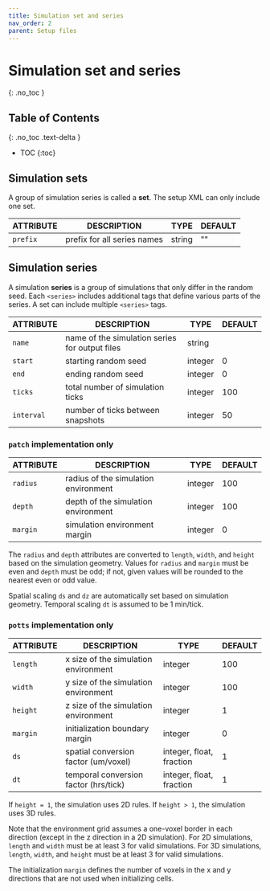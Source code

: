 ```yaml
---
title: Simulation set and series
nav_order: 2
parent: Setup files
---
```


# Simulation set and series
{: .no_toc }

## Table of Contents
{: .no_toc .text-delta }

- TOC
{:toc}

## Simulation sets

A group of simulation series is called a **set**.
The setup XML can only include one set.

| ATTRIBUTE | DESCRIPTION                 | TYPE   | DEFAULT |
| --------- | --------------------------- | ------ | ------- |
| `prefix`  | prefix for all series names | string | ""      |

## Simulation series

A simulation **series** is a group of simulations that only differ in the random seed.
Each `<series>` includes additional tags that define various parts of the series.
A set can include multiple `<series>` tags.

| ATTRIBUTE  | DESCRIPTION                                    | TYPE                     | DEFAULT |
| ---------- | ---------------------------------------------- | ------------------------ | ------- |
| `name`     | name of the simulation series for output files | string                   |         |
| `start`    | starting random seed                           | integer                  | 0       |
| `end`      | ending random seed                             | integer                  | 0       |
| `ticks`    | total number of simulation ticks               | integer                  | 100     |
| `interval` | number of ticks between snapshots              | integer                  | 50      |

### `patch` implementation only

| ATTRIBUTE  | DESCRIPTION                                    | TYPE                     | DEFAULT |
| ---------- | ---------------------------------------------- | ------------------------ | ------- |
| `radius`   | radius of the simulation environment           | integer                  | 100     |
| `depth`    | depth of the simulation environment            | integer                  | 100     |
| `margin`   | simulation environment margin                  | integer                  | 0       |

The `radius` and `depth` attributes are converted to `length`, `width`, and `height` based on the simulation geometry.
Values for `radius` and `margin` must be even and `depth` must be odd; if not, given values will be rounded to the nearest even or odd value.

Spatial scaling `ds` and `dz` are automatically set based on simulation geometry.
Temporal scaling `dt` is assumed to be 1 min/tick.

### `potts` implementation only

| ATTRIBUTE  | DESCRIPTION                                    | TYPE                     | DEFAULT |
| ---------- | ---------------------------------------------- | ------------------------ | ------- |
| `length`   | x size of the simulation environment           | integer                  | 100     |
| `width`    | y size of the simulation environment           | integer                  | 100     |
| `height`   | z size of the simulation environment           | integer                  | 1       |
| `margin`   | initialization boundary margin                 | integer                  | 0       |
| `ds`       | spatial conversion factor (um/voxel)           | integer, float, fraction | 1       |
| `dt`       | temporal conversion factor (hrs/tick)          | integer, float, fraction | 1       |

If `height = 1`, the simulation uses 2D rules.
If `height > 1`, the simulation uses 3D rules.

Note that the environment grid assumes a one-voxel border in each direction (except in the z direction in a 2D simulation).
For 2D simulations, `length` and `width` must be at least 3 for valid simulations.
For 3D simulations, `length`, `width`, and `height` must be at least 3 for valid simulations.

The initialization `margin` defines the number of voxels in the x and y directions that are not used when initializing cells.
